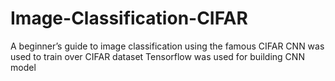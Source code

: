# Image-Classification-CIFAR
A beginner’s guide to image classification using the famous CIFAR
CNN was used to train over CIFAR dataset
Tensorflow was used for building CNN model
